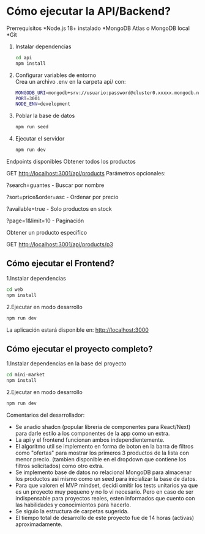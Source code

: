 
# Cómo ejecutar la API/Backend?

Prerrequisitos
*Node.js 18+ instalado
*MongoDB Atlas o MongoDB local
*Git

1. Instalar dependencias  

   ```bash
   cd api
   npm install
   ```

2. Configurar variables de entorno  
   Crea un archivo .env en la carpeta api/ con:

   ```bash
   MONGODB_URI=mongodb+srv://usuario:password@cluster0.xxxxx.mongodb.net/mini-market?retryWrites=true&w=majority
   PORT=3001
   NODE_ENV=development
   ```

3. Poblar la base de datos  

   ```bash
   npm run seed
   ```

4. Ejecutar el servidor  

   ```bash
   npm run dev
   ```

Endpoints disponibles
Obtener todos los productos

GET <http://localhost:3001/api/products>
Parámetros opcionales:

?search=guantes - Buscar por nombre

?sort=price&order=asc - Ordenar por precio

?available=true - Solo productos en stock

?page=1&limit=10 - Paginación

Obtener un producto específico

GET <http://localhost:3001/api/products/p3>

## Cómo ejecutar el Frontend?

1.Instalar dependencias

```bash
cd web
npm install
```

2.Ejecutar en modo desarrollo

```bash
npm run dev
```

La aplicación estará disponible en: <http://localhost:3000>

## Cómo ejecutar el proyecto completo?

1.Instalar dependencias en la base del proyecto

```bash
cd mini-market
npm install
```

2.Ejecutar en modo desarrollo

```bash
npm run dev
```

Comentarios del desarrollador:

- Se anadio shadcn (popular libreria de componentes para React/Next) para darle estilo a los componentes de la app como un extra.
- La api y el frontend funcionan ambos independientemente.
- El algoritmo util se implemento en forma de boton en la barra de filtros como "ofertas" para mostrar los primeros 3 productos de la lista con menor precio. (tambien disponible en el dropdown que contiene los filtros solicitados) como otro extra.
- Se implemento base de datos no relacional MongoDB para almacenar los productos asi mismo como un seed para inicializar la base de datos.
- Para que valoren el MVP mindset, decidi omitir los tests unitarios ya que es un proyecto muy pequeno y no lo vi necesario. Pero en caso de
ser indispensable para proyectos reales, esten informados que cuento con las habilidades y conocimientos para hacerlo.
- Se siguio la estructura de carpetas sugerida.
- El tiempo total de desarrollo de este proyecto fue de 14 horas (activas) aproximadamente.
